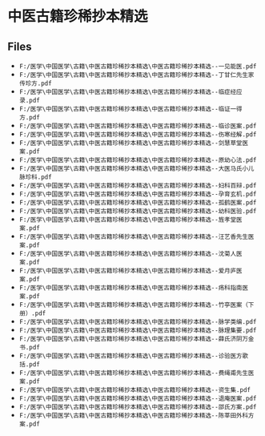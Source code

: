 # 中医古籍珍稀抄本精选

## Files

- `F:/医学\中国医学\古籍\中医古籍珍稀抄本精选\中医古籍珍稀抄本精选--一见能医.pdf`
- `F:/医学\中国医学\古籍\中医古籍珍稀抄本精选\中医古籍珍稀抄本精选--丁甘仁先生家传珍方.pdf`
- `F:/医学\中国医学\古籍\中医古籍珍稀抄本精选\中医古籍珍稀抄本精选--临症经应录.pdf`
- `F:/医学\中国医学\古籍\中医古籍珍稀抄本精选\中医古籍珍稀抄本精选--临证一得方.pdf`
- `F:/医学\中国医学\古籍\中医古籍珍稀抄本精选\中医古籍珍稀抄本精选--临诊医案.pdf`
- `F:/医学\中国医学\古籍\中医古籍珍稀抄本精选\中医古籍珍稀抄本精选--伤寒经解.pdf`
- `F:/医学\中国医学\古籍\中医古籍珍稀抄本精选\中医古籍珍稀抄本精选--剑慧草堂医案.pdf`
- `F:/医学\中国医学\古籍\中医古籍珍稀抄本精选\中医古籍珍稀抄本精选--原幼心法.pdf`
- `F:/医学\中国医学\古籍\中医古籍珍稀抄本精选\中医古籍珍稀抄本精选--大医马氏小儿脉珍科.pdf`
- `F:/医学\中国医学\古籍\中医古籍珍稀抄本精选\中医古籍珍稀抄本精选--妇科百辩.pdf`
- `F:/医学\中国医学\古籍\中医古籍珍稀抄本精选\中医古籍珍稀抄本精选--孕育玄机.pdf`
- `F:/医学\中国医学\古籍\中医古籍珍稀抄本精选\中医古籍珍稀抄本精选--孤鹤医案.pdf`
- `F:/医学\中国医学\古籍\中医古籍珍稀抄本精选\中医古籍珍稀抄本精选--幼科医验.pdf`
- `F:/医学\中国医学\古籍\中医古籍珍稀抄本精选\中医古籍珍稀抄本精选--旌孝堂医案.pdf`
- `F:/医学\中国医学\古籍\中医古籍珍稀抄本精选\中医古籍珍稀抄本精选--汪艺香先生医案.pdf`
- `F:/医学\中国医学\古籍\中医古籍珍稀抄本精选\中医古籍珍稀抄本精选--沈菊人医案.pdf`
- `F:/医学\中国医学\古籍\中医古籍珍稀抄本精选\中医古籍珍稀抄本精选--爱月庐医案.pdf`
- `F:/医学\中国医学\古籍\中医古籍珍稀抄本精选\中医古籍珍稀抄本精选--疡科指南医案.pdf`
- `F:/医学\中国医学\古籍\中医古籍珍稀抄本精选\中医古籍珍稀抄本精选--竹亭医案（下册）.pdf`
- `F:/医学\中国医学\古籍\中医古籍珍稀抄本精选\中医古籍珍稀抄本精选--脉学类编.pdf`
- `F:/医学\中国医学\古籍\中医古籍珍稀抄本精选\中医古籍珍稀抄本精选--脉理集要.pdf`
- `F:/医学\中国医学\古籍\中医古籍珍稀抄本精选\中医古籍珍稀抄本精选--薛氏济阴万金书.pdf`
- `F:/医学\中国医学\古籍\中医古籍珍稀抄本精选\中医古籍珍稀抄本精选--诊验医方歌括.pdf`
- `F:/医学\中国医学\古籍\中医古籍珍稀抄本精选\中医古籍珍稀抄本精选--费绳甫先生医案.pdf`
- `F:/医学\中国医学\古籍\中医古籍珍稀抄本精选\中医古籍珍稀抄本精选--资生集.pdf`
- `F:/医学\中国医学\古籍\中医古籍珍稀抄本精选\中医古籍珍稀抄本精选--退庵医案.pdf`
- `F:/医学\中国医学\古籍\中医古籍珍稀抄本精选\中医古籍珍稀抄本精选--邵氏方案.pdf`
- `F:/医学\中国医学\古籍\中医古籍珍稀抄本精选\中医古籍珍稀抄本精选--陈莘田外科方案.pdf`
